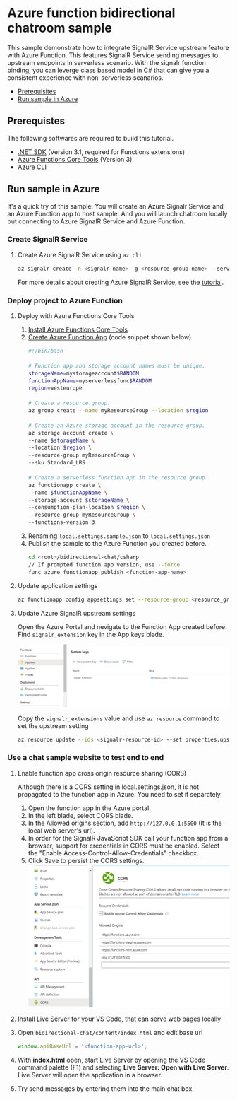 # Azure function bidirectional chatroom sample

This sample demonstrate how to integrate SignalR Service upstream feature with Azure Function. This features SignalR Service sending messages to upstream endpoints in serverless scenario. With the signalr function binding, you can leverge class based model in C# that can give you a consistent experience with non-serverless scanarios.

- [Prerequisites](#prerequisites)
- [Run sample in Azure](#run-sample-in-azure)

<a name="prerequisites"></a>
## Prerequistes
The following softwares are required to build this tutorial.
* [.NET SDK](https://dotnet.microsoft.com/download) (Version 3.1, required for Functions extensions)
* [Azure Functions Core Tools](https://docs.microsoft.com/en-us/azure/azure-functions/functions-run-local?tabs=windows%2Ccsharp%2Cbash#install-the-azure-functions-core-tools) (Version 3)
* [Azure CLI](https://docs.microsoft.com/en-us/cli/azure/install-azure-cli?view=azure-cli-latest)

<a name="run-sample-in-azure"></a>
## Run sample in Azure

It's a quick try of this sample. You will create an Azure Signalr Service and an Azure Function app to host sample. And you will launch chatroom locally but connecting to Azure SignalR Service and Azure Function.

### Create SignalR Service

1. Create Azure SignalR Service using `az cli`
    ```bash
    az signalr create -n <signalr-name> -g <resource-group-name> --service-mode Serverless --sku Free_F1
    ```
    For more details about creating Azure SignalR Service, see the [tutorial](https://docs.microsoft.com/en-us/azure/azure-signalr/signalr-quickstart-azure-functions-javascript#create-an-azure-signalr-service-instance).

### Deploy project to Azure Function

1. Deploy with Azure Functions Core Tools 
    1. [Install Azure Functions Core Tools](https://docs.microsoft.com/en-us/azure/azure-functions/functions-run-local?tabs=windows%2Ccsharp%2Cbash#install-the-azure-functions-core-tools)
    2. [Create Azure Function App](https://docs.microsoft.com/en-us/azure/azure-functions/scripts/functions-cli-create-serverless#sample-script) (code snippet shown below)
        ```bash
        #!/bin/bash

        # Function app and storage account names must be unique.
        storageName=mystorageaccount$RANDOM
        functionAppName=myserverlessfunc$RANDOM
        region=westeurope

        # Create a resource group.
        az group create --name myResourceGroup --location $region

        # Create an Azure storage account in the resource group.
        az storage account create \
        --name $storageName \
        --location $region \
        --resource-group myResourceGroup \
        --sku Standard_LRS

        # Create a serverless function app in the resource group.
        az functionapp create \
        --name $functionAppName \
        --storage-account $storageName \
        --consumption-plan-location $region \
        --resource-group myResourceGroup \
        --functions-version 3
        ```
    3. Renaming `local.settings.sample.json` to `local.settings.json`
    4. Publish the sample to the Azure Function you created before.
        ```bash
        cd <root>/bidirectional-chat/csharp
        // If prompted function app version, use --force
        func azure functionapp publish <function-app-name>
        ```
2. Update application settings

    ```bash
    az functionapp config appsettings set --resource-group <resource_group_name> --name <function_name> --setting AzureSignalRConnectionString="<signalr_connection_string>"
    ```

3. Update Azure SignalR upstream settings

    Open the Azure Portal and nevigate to the Function App created before. Find `signalr_extension` key in the App keys blade. 

    ![Overview with auth](getkeys.png)

    Copy the `signalr_extensions` value and use `az resource` command to set the upstream setting
    ```bash
    az resource update --ids <signalr-resource-id> --set properties.upstream.templates="[{'UrlTemplate': '<function-url>/runtime/webhooks/signalr?code=<signalr_extension-key>', 'EventPattern': '*', 'HubPattern': '*', 'CategoryPattern': '*'}]"
    ```

### Use a chat sample website to test end to end

1. Enable function app cross origin resource sharing (CORS)

    Although there is a CORS setting in local.settings.json, it is not propagated to the function app in Azure. You need to set it separately.

    1. Open the function app in the Azure portal.
    2. In the left blade, select CORS blade.
    3. In the Allowed origins section, add `http://127.0.0.1:5500` (It is the local web server's url).
    4. In order for the SignalR JavaScript SDK call your function app from a browser, support for credentials in CORS must be enabled. Select the "Enable Access-Control-Allow-Credentials" checkbox.
    5. Click Save to persist the CORS settings.
    ![CORS](cors.png)


2. Install [Live Server](https://marketplace.visualstudio.com/items?itemName=ritwickdey.LiveServer) for your VS Code, that can serve web pages locally
3. Open `bidirectional-chat/content/index.html` and edit base url
    ```js
    window.apiBaseUrl = '<function-app-url>';
    ```
4. With **index.html** open, start Live Server by opening the VS Code command palette (F1) and selecting **Live Server: Open with Live Server**. Live Server will open the application in a browser.

5. Try send messages by entering them into the main chat box. 
